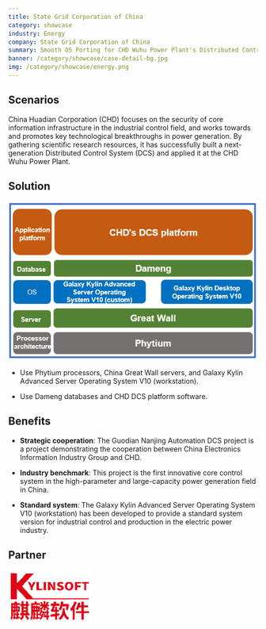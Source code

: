 ```yaml
---
title: State Grid Corporation of China
category: showcase
industry: Energy
company: State Grid Corporation of China
summary: Smooth OS Porting for CHD Wuhu Power Plant's Distributed Control System
banner: /category/showcase/case-detail-bg.jpg
img: /category/showcase/energy.png
---
```


## **Scenarios**

China Huadian Corporation (CHD) focuses on the security of core information infrastructure in the industrial control field, and works towards and promotes key technological breakthroughs in power generation. By gathering scientific research resources, it has successfully built a next-generation Distributed Control System (DCS) and applied it at the CHD Wuhu Power Plant.

## **Solution**

<div class="case-img"><img src="./e3.png"/></div>

- Use Phytium processors, China Great Wall servers, and Galaxy Kylin Advanced Server Operating System V10 (workstation).

- Use Dameng databases and CHD DCS platform software.

## **Benefits**

- **Strategic cooperation**: The Guodian Nanjing Automation DCS project is a project demonstrating the cooperation between China Electronics Information Industry Group and CHD.

- **Industry benchmark**: This project is the first innovative core control system in the high-parameter and large-capacity power generation field in China.

- **Standard system**: The Galaxy Kylin Advanced Server Operating System V10 (workstation) has been developed to provide a standard system version for industrial control and production in the electric power industry.

## **Partner** 

<img src="./qiling.png"/>

